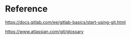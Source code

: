 # Reference
https://docs.gitlab.com/ee/gitlab-basics/start-using-git.html

https://www.atlassian.com/git/glossary
